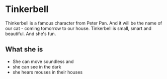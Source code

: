 # Tinkerbell

Thinkerbell is a famous character from Peter Pan.
And it will be the name of our cat - coming tomorrow to our house.
Tinkerbell is small, smart and beautiful. And she's fun. 

## What she is
* She can move soundless and 
* she can see in the dark
* she hears mouses in their houses
